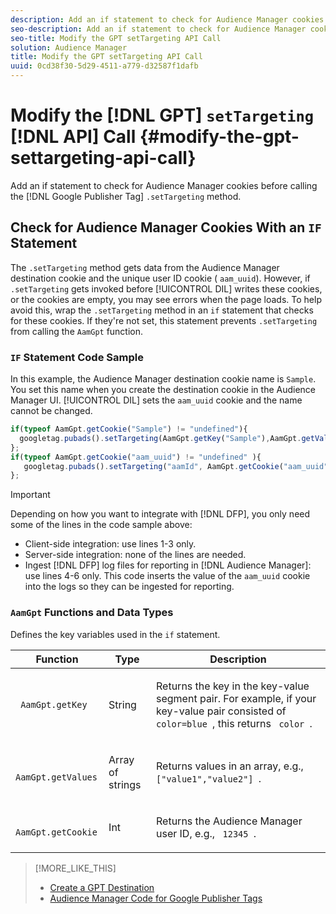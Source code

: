 ```yaml
---
description: Add an if statement to check for Audience Manager cookies before calling the Google Publisher Tag .setTargeting method.
seo-description: Add an if statement to check for Audience Manager cookies before calling the Google Publisher Tag .setTargeting method.
seo-title: Modify the GPT setTargeting API Call
solution: Audience Manager
title: Modify the GPT setTargeting API Call
uuid: 0cd38f30-5d29-4511-a779-d32587f1dafb
---
```


# Modify the [!DNL GPT] `setTargeting` [!DNL API] Call {#modify-the-gpt-settargeting-api-call}

Add an if statement to check for Audience Manager cookies before calling the [!DNL Google Publisher Tag] `.setTargeting` method.

## Check for Audience Manager Cookies With an `IF` Statement

The `.setTargeting` method gets data from the Audience Manager destination cookie and the unique user ID cookie ( `aam_uuid`). However, if `.setTargeting` gets invoked before [!UICONTROL DIL] writes these cookies, or the cookies are empty, you may see errors when the page loads. To help avoid this, wrap the `.setTargeting` method in an `if` statement that checks for these cookies. If they're not set, this statement prevents `.setTargeting` from calling the `AamGpt` function.

### `IF` Statement Code Sample

In this example, the Audience Manager destination cookie name is `Sample`. You set this name when you create the destination cookie in the Audience Manager UI. [!UICONTROL DIL] sets the `aam_uuid` cookie and the name cannot be changed.

```js
if(typeof AamGpt.getCookie("Sample") != "undefined"){ 
  googletag.pubads().setTargeting(AamGpt.getKey("Sample"),AamGpt.getValues("Sample")); 
}; 
if(typeof AamGpt.getCookie("aam_uuid") != "undefined" ){ 
   googletag.pubads().setTargeting("aamId", AamGpt.getCookie("aam_uuid")); 
};
```

>[!IMPORTANT]
>
>Depending on how you want to integrate with [!DNL DFP], you only need some of the lines in the code sample above:
>
>* Client-side integration: use lines 1-3 only.
>* Server-side integration: none of the lines are needed.
>* Ingest [!DNL DFP] log files for reporting in [!DNL Audience Manager]: use lines 4-6 only. This code inserts the value of the `aam_uuid` cookie into the logs so they can be ingested for reporting.

### `AamGpt` Functions and Data Types

Defines the key variables used in the `if` statement.  

<table id="table_881391C9BDDF4FACAFC37A47B14B31A1"> 
 <thead> 
  <tr> 
   <th colname="col1" class="entry"> Function </th> 
   <th colname="col2" class="entry"> Type </th> 
   <th colname="col3" class="entry"> Description </th> 
  </tr> 
 </thead>
 <tbody> 
  <tr> 
   <td colname="col1"> <p> <code> AamGpt.getKey </code> </p> </td> 
   <td colname="col2"> <p>String </p> </td> 
   <td colname="col3"> <p>Returns the key in the key-value segment pair. For example, if your key-value pair consisted of <code> color=blue </code>, this returns <code> color </code>. </p> </td> 
  </tr> 
  <tr> 
   <td colname="col1"> <p> <code> AamGpt.getValues </code> </p> </td> 
   <td colname="col2"> <p>Array of strings </p> </td> 
   <td colname="col3"> <p>Returns values in an array, e.g., <code> ["value1","value2"] </code>. </p> </td> 
  </tr> 
  <tr> 
   <td colname="col1"> <p> <code> AamGpt.getCookie </code> </p> </td> 
   <td colname="col2"> <p>Int </p> </td> 
   <td colname="col3"> <p>Returns the Audience Manager user ID, e.g., <code> 12345 </code>. </p> </td> 
  </tr>
 </tbody>
</table>

>[!MORE_LIKE_THIS]
>
>* [Create a GPT Destination](../../integration/gpt-aam-destination/gpt-aam-create-destination.md#concept_CD39E47404A541719119E9F354EB274C)
>* [Audience Manager Code for Google Publisher Tags](../../integration/gpt-aam-destination/gpt-aam-aamgpt-code.md#concept_C47C21701F0F437E823BABF4EB89E1DB)
